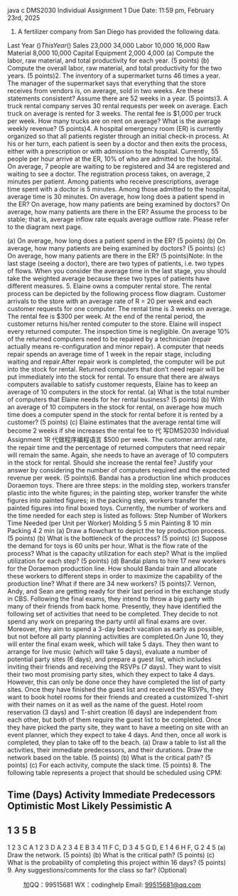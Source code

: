 java c
DMS2030
Individual   Assignment   1
Due   Date:   11:59   pm,   February   23rd, 2025


1. A fertilizer company from San   Diego   has   provided the following   data.
   
Last Year   ($)
This Year   ($)
Sales
23,000
34,000
Labor
10,000
16,000
Raw   Material
8,000
10,000
Capital   Equipment
2,000
4,000
(a)   Compute the   labor,   raw   material, and total   productivity for each year.   (5   points)
(b) Compute the overall   labor,   raw   material, and total   productivity for the   two   years.   (5   points)2.   The   inventory   of   a   supermarket   turns   46   times   a   year.   The   manager   of   the   supermarket   says   that   everything that the   store   receives from vendors   is,   on   average,   sold   in two   weeks.   Are   these   statements   consistent? Assume there are   52 weeks   in a year.   (5   points)3.   A   truck   rental   company   serves   30   rental   requests   per   week   on   average.    Each truck on   average is   rented   for   3   weeks.       The rental    fee is $1,000 per truck per week. How many trucks are on rent on   average?    What   is the average weekly   revenue?   (5   points)4.   A   hospital   emergency   room   (ER)   is   currently   organized   so   that   all   patients   register   through   an   initial      check-in   process.   At   his   or   her   turn,   each   patient   is   seen   by   a   doctor   and   then   exits   the   process,   either with a   prescription or with admission   to the   hospital.   Currently,   55   people   per   hour   arrive   at   the   ER,   10% of   who are   admitted   to   the hospital.    On    average,   7 people    are   waiting   to be registered and 34 are registered   and waiting to   see   a   doctor. The   registration   process   takes,   on   average,   2   minutes   per   patient.   Among   patients who   receive   prescriptions,   average   time   spent with   a   doctor   is   5   minutes. Among those      admitted to the   hospital,   average time   is   30   minutes.   On   average,   how   long   does   a   patient   spend   in the      ER?   On average,   how   many   patients are   being examined   by doctors?   On   average,   how   many   patients   are      there   in   the   ER?   Assume   the   process   to   be   stable;   that   is,   average   inflow   rate   equals   average   outflow rate.
Please   refer to the diagram   next   page.


(a)   On average,   how   long does   a   patient spend   in   the   ER?   (5   points)
(b) On average,   how   many   patients are   being examined   by   doctors?   (5   points)
(c)   On average,   how   many   patients are there   in the   ER?   (5   points)Note:   In   the   last   stage   (seeing   a   doctor),   there   are   two   types   of   patients,   i.e.   two   types   of   flows.   When   you   consider   the   average   time   in   the   last   stage,   you   should   take   the   weighted   average   because   these   two types of   patients   have different   measures.
5.   Elaine   owns   a   computer   rental   store.       The   rental   process   can   be   depicted   by   the   following   process   flow   diagram.
Customer   arrivals   to   the   store   with   an   average   rate   of   R   =   20   per   week   and   each   customer   requests   for   one   computer. The   rental time   is   3 weeks   on   average. The   rental fee   is   $300   per week. At   the   end   of   the   rental period, the customer returns his/her rented    computer to the store.      Elaine will inspect    every   returned   computer.   The   inspection   time   is   negligible.   On   average   10%   of   the   returned   computers   need   to   be   repaired   by   a   technician   (repair   actually   means   re-configuration   and   minor   repair).   A   computer   that   needs   repair   spends   an   average   time   of   1   week   in   the   repair   stage,   including   waiting   and   repair.After   repair   work   is   completed,   the   computer   will   be   put   into   the   stock   for   rental.   Returned   computers   that   don’t   need   repair will   be   put   immediately   into the   stock for   rental. To   ensure   that   there   are   always   computers   available   to   satisfy   customer   requests,   Elaine   has to   keep   an   average   of   10   computers   in the   stock for   rental.
(a) What   is the total   number of computers that   Elaine   needs   for   her   rental   business?   (5   points)
(b) With an average of   10   computers   in the   stock   for   rental,   on   average   how   much   time   does   a   computer   spend   in the stock for   rental   before   it   is   rented   by a customer?   (5   points)
(c)   Elaine   estimates   that   the   average   rental   time   will   become   2   weeks   if   she   increases   the   rental   fee   to 代 写DMS2030 Individual Assignment 1R
代做程序编程语言  $500   per   week.   The   customer   arrival   rate,   the   repair   time   and   the   percentage   of   returned   computers   that   need   repair will   remain the same. Again, she   needs   to   have   an   average   of   10   computers   in   the   stock   for    rental.    Should she increase the rental fee?      Justify your answer by    considering      the      number      of   computers   required and the expected   revenue   per week.   (5   points)6.   Bandai   has   a   production   line   which   produces   Doraemon   toys.   There   are   three   steps:   in   the   molding   step,   workers   transfer plastic    into   the    white   figures;    in   the    painting    step,   worker   transfer   the   white   figures   into   painted   figures;   in   the   packing   step,   workers   transfer   the   painted   figures   into   final   boxed   toys. Currently, the   number of workers and the time   needed   for   each   step   is   listed   as   follows:
Step
Number of Workers
Time   Needed (per   Unit   per Worker)
Molding
5
5   min
Painting
8
10   min
Packing
4
2   min
(a)   Draw a flowchart to depict the toy   production   process.   (5   points)
(b) What   is the   bottleneck of the   process?   (5   points)
(c)   Suppose   the   demand   for   toys   is   60   units   per   hour.   What   is the   flow   rate   of the   process?   What   is   the   capacity   utilization for each step? What   is the   implied   utilization for each   step?   (5   points)
(d)   Bandai   plans to   hire   17   new workers for the   Doraemon   production   line.   How should   Bandai   train   and   allocate   these   workers   to   different   steps   in   order   to    maximize   the   capability   of   the    production    line?   What   if there are 34   new workers?   (5   points)7. Vernon, Andy,   and   Sean   are getting   ready for their   last   period   in   the   exchange   study   in   CBS.   Following   the   final   exams,   they   intend   to   throw   a   big   party   with   many   of their friends   from   back   home.   Presently,   they   have   identified the   following   set   of   activities that   need to   be   completed. They   decide   to   not   spend   any   work   on   preparing   the   party   until   all   final   exams   are   over.   Moreover,   they   aim   to   spend   a   3-day   beach vacation as early as   possible,   but   not   before all   party   planning   activities   are   completed.On   June   10,   they   will   enter   the   final   exam   week,   which   will   take   5   days.   They   then   want   to   arrange   for      live   music   (which   will   take   5   days),   evaluate   a   number   of   potential   party   sites   (6   days),   and   prepare   a      guest   list,   which   includes   inviting their friends   and   receiving the   RSVPs   (7   days).      They   want to   visit   their      two   most   promising   party   sites,   which   they   expect   to   take   4   days.   However,   this   can   only   be   done   once      they   have completed the   list of   party sites.   Once they   have   finished   the   guest   list   and   received   the   RSVPs,   they   want to   book   hotel   rooms   for their friends   and   created   a   customized   T-shirt   with   their   names   on   it as   well   as   the name of   the   guest.    Hotel room reservation    (3    days)    and    T-shirt creation (6 days) are independent   from   each   other,   but   both   of them   require   the   guest   list   to   be   completed.   Once   they   have      picked   the   party   site,   they   want   to   have   a   meeting   on   site   with   an   event   planner,   which   they   expect   to      take 4 days. And then, once   all work   is   completed, they   plan to   take   off to   the   beach.
(a)   Draw   a   table   to   list   all   the   activities,   their   immediate   predecessors,   and   their   durations.   Draw   the   network   based on the table.   (5   points)
(b) What   is the critical   path?   (5   points)
(c)   For each activity, compute the slack   time.   (5   points)
8. The following table   represents a   project that should   be scheduled   using   CPM:
   
   
Time   (Days)
Activity
Immediate   Predecessors
Optimistic
Most   Likely
Pessimistic
A
-
1
3
5
B
-
1
2
3
C
A
1
2
3
D
A
2
3
4
E
B
3
4
11
F
C,   D
3
4
5
G
D,   E
1
4
6
H
F,   G
2
4
5
(a)   Draw the   network.   (5   points)
(b) What   is the critical   path?   (5   points)
(c) What   is the   probability of   completing this   project within   16   days?   (5   points)
9. Any suggestions/comments for the class so far?   (Optional)







         
加QQ：99515681  WX：codinghelp  Email: 99515681@qq.com
